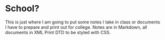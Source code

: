 School?
========
This is just where I am going to put some notes I take in class or documents I have to prepare and print out for college. Notes are in Markdown, all documents in XML Print DTD to be styled with CSS.

